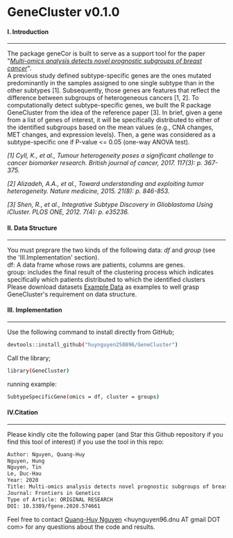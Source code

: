 # GeneCluster v0.1.0
#### I. Introduction
---
The package geneCor is built to serve as a support tool for the paper "*[Multi-omics analysis detects novel prognostic subgroups of breast cancer](https://www.frontiersin.org/articles/10.3389/fgene.2020.574661/full?utm_source=F-NTF&utm_medium=EMLX&utm_campaign=PRD_FEOPS_20170000_ARTICLE#F5)*". </br>
A previous study defined subtype-specific genes are the ones mutated predominantly in the samples assigned to one single subtype than in the other subtypes [1]. Subsequently, those genes are features that reflect the difference between subgroups of heterogeneous cancers [1, 2]. To computationally detect subtype-specific genes, we built the R package GeneCluster from the idea of the reference paper [3]. In brief, given a gene from a list of genes of interest, it will be specifically distributed to either of the identified subgroups based on the mean values (e.g., CNA changes, MET changes, and expression levels). Then, a gene was considered as a subtype-specific one if P-value <= 0.05 (one-way ANOVA test). </br>

*[1] Cyll, K., et al., Tumour heterogeneity poses a significant challenge to cancer biomarker research. British journal of cancer, 2017. 117(3): p. 367-375.*

*[2] Alizadeh, A.A., et al., Toward understanding and exploiting tumor heterogeneity. Nature medicine, 2015. 21(8): p. 846-853.*

*[3] Shen, R., et al., Integrative Subtype Discovery in Glioblastoma Using iCluster. PLOS ONE, 2012. 7(4): p. e35236.*

#### II. Data Structure
---
You must preprare the two kinds of the following data: *df* and *group* (see the 'III.Implementation' section). </br>
df: A data frame whose rows are patients, columns are genes. </br> 
group:  includes the final result of the clustering process which indicates specifically which patients distributed to which the identified clusters </br>
Please download datasets [Example Data](https://github.com/huynguyen250896/GeneCluster/tree/master/Example%20Data) as examples to well grasp GeneCluster's requirement on data structure. </br>

#### III. Implementation
---
Use the following command to install directly from GitHub;
```sh
devtools::install_github("huynguyen250896/GeneCluster")
```
Call the library;
```sh
library(GeneCluster)
```
running example:
```sh
SubtypeSpecificGene(omics = df, cluster = groups)
```

#### IV.Citation 
---
Please kindly cite the following paper (and Star this Github repository if you find this tool of interest) if you use the tool in this repo: </br>
```sh
Author: Nguyen, Quang-Huy
Nguyen, Hung
Nguyen, Tin
Le, Duc-Hau
Year: 2020
Title: Multi-omics analysis detects novel prognostic subgroups of breast cancer
Journal: Frontiers in Genetics
Type of Article: ORIGINAL RESEARCH
DOI: 10.3389/fgene.2020.574661
```
Feel free to contact [Quang-Huy Nguyen](https://github.com/huynguyen250896) <huynguyen96.dnu AT gmail DOT com> for any questions about the code and results.

